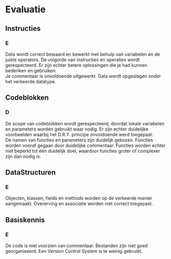 # Evaluatie

## Instructies

### E

Data wordt correct bewaard en bewerkt met behulp van variabelen en de juiste operators. De volgorde van instructies en operaties wordt gerespecteerd. Er zijn echter betere oplossingen die je had kunnen bedenken en gebruiken.  
Je commentaar is onvoldoende uitgewerkt. Data wordt opgeslagen onder het verkeerde datatype.

## Codeblokken

### D

De scope van codeblokken wordt gerespecteerd, doordat lokale variabelen en parameters worden gebruikt waar nodig. Er zijn echter duidelijke voorbeelden waarbij het D.R.Y. principe onvoldoende werd toegepast.  
De namen van functies en parameters zijn duidelijk gekozen. Functies worden vooraf gegaan door duidelijke commentaar. Functies worden echter niet beperkt tot één duidelijk doel, waardoor functies groter of complexer zijn dan nodig is.

## DataStructuren

### E

Objecten, klassen, fields en methods worden op de verkeerde manier aangemaakt. Overerving en associatie worden niet correct toegepast.

## Basiskennis

### E

De code is niet voorzien van commentaar. Bestanden zijn niet goed georganiseerd. Een Version Control System is te weinig gebruikt.
